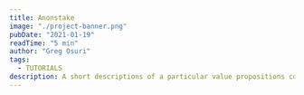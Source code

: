 ```yaml
---
title: Anonstake
image: "./project-banner.png"
pubDate: "2021-01-19"
readTime: "5 min"
author: "Greg Osuri"
tags:
  - TUTORIALS
description: A short descriptions of a particular value propositions comes here... A short descriptions of a particular value propositions comes here...
---
```

